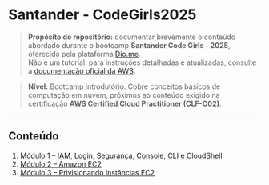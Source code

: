 # Santander - CodeGirls2025

> **Propósito do repositório:** documentar brevemente o conteúdo abordado durante o bootcamp **Santander Code Girls - 2025**, oferecido pela plataforma [Dio.me](https://www.dio.me/en).  
> Não é um tutorial: para instruções detalhadas e atualizadas, consulte a [documentação oficial da AWS](https://docs.aws.amazon.com/).

> **Nível:** Bootcamp introdutório. Cobre conceitos básicos de computação em nuvem, próximos ao conteúdo exigido na certificação **AWS Certified Cloud Practitioner (CLF-C02)**.

---

## Conteúdo

1. [Módulo 1 – IAM, Login, Segurança, Console, CLI e CloudShell](./Module01/module01.md)  
2. [Módulo 2 – Amazon EC2](./Module02/module02.md)  
3. [Módulo 3 – Privisionando instâncias EC2](./Module03/module03.md)



